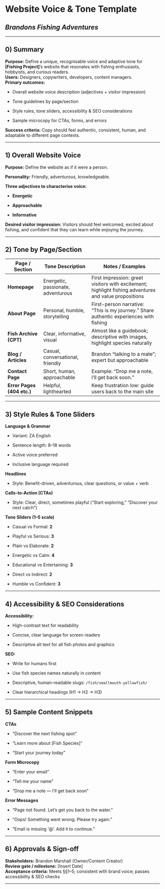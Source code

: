 # **Website Voice & Tone Template**

## *Brandons Fishing Adventures*

---

## **0\) Summary**

**Purpose:** Define a unique, recognisable voice and adaptive tone for **\[Fishing Project\]**’s website that resonates with fishing enthusiasts, hobbyists, and curious readers.  
 **Users:** Designers, copywriters, developers, content managers.  
 **Primary outcomes:**

* Overall website voice description (adjectives \+ visitor impression)

* Tone guidelines by page/section

* Style rules, tone sliders, accessibility & SEO considerations

* Sample microcopy for CTAs, forms, and errors

**Success criteria:** Copy should feel authentic, consistent, human, and adaptable to different page contexts.

---

## **1\) Overall Website Voice**

**Purpose:** Define the website as if it were a person.

**Personality:** Friendly, adventurous, knowledgeable.

**Three adjectives to characterise voice:**

* **Energetic**

* **Approachable**

* **Informative**

**Desired visitor impression:** Visitors should feel welcomed, excited about fishing, and confident that they can learn while enjoying the journey.

---

## **2\) Tone by Page/Section**

| Page / Section | Tone Description | Notes / Examples |
| ----- | ----- | ----- |
| **Homepage** | Energetic, passionate, adventurous | First impression: greet visitors with excitement; highlight fishing adventures and value propositions |
| **About Page** | Personal, humble, storytelling | First-person narrative: “This is my journey.” Share authentic experiences with fishing |
| **Fish Archive (CPT)** | Clear, informative, visual | Almost like a guidebook; descriptive with images, highlight species naturally |
| **Blog / Articles** | Casual, conversational, friendly | Brandon “talking to a mate”; expert but approachable |
| **Contact Page** | Short, human, approachable | Example: “Drop me a note, I’ll get back soon.” |
| **Error Pages (404 etc.)** | Helpful, lighthearted | Keep frustration low: guide users back to the main site |

---

## **3\) Style Rules & Tone Sliders**

**Language & Grammar**

* Variant: ZA English

* Sentence length: 8–18 words

* Active voice preferred

* Inclusive language required

**Headlines**

* Style: Benefit-driven, adventurous, clear questions, or value \+ verb

**Calls-to-Action (CTAs)**

* Style: Clear, direct, sometimes playful (“Start exploring,” “Discover your next catch”)

**Tone Sliders (1–5 scale)**

* Casual vs Formal: **2**

* Playful vs Serious: **3**

* Plain vs Elaborate: **2**

* Energetic vs Calm: **4**

* Educational vs Entertaining: **3**

* Direct vs Indirect: **2**

* Humble vs Confident: **3**

---

## **4\) Accessibility & SEO Considerations**

**Accessibility:**

* High-contrast text for readability

* Concise, clear language for screen readers

* Descriptive alt text for all fish photos and graphics

**SEO:**

* Write for humans first

* Use fish species names naturally in content

* Descriptive, human-readable slugs: `/fish/smallmouth-yellowfish/`

* Clear hierarchical headings (H1 → H2 → H3)

---

## **5\) Sample Content Snippets**

**CTAs**

* “Discover the next fishing spot”

* “Learn more about \[Fish Species\]”

* “Start your journey today”

**Form Microcopy**

* “Enter your email”

* “Tell me your name”

* “Drop me a note — I’ll get back soon”

**Error Messages**

* “Page not found. Let’s get you back to the water.”

* “Oops\! Something went wrong. Please try again.”

* “Email is missing ‘@’. Add it to continue.”

---

## **6\) Approvals & Sign-off**

**Stakeholders:** Brandon Marshall (Owner/Content Creator)  
 **Review gate / milestone:** \[Insert Date\]  
 **Acceptance criteria:** Meets §§1–5; consistent with brand voice; passes accessibility & SEO checks

---


